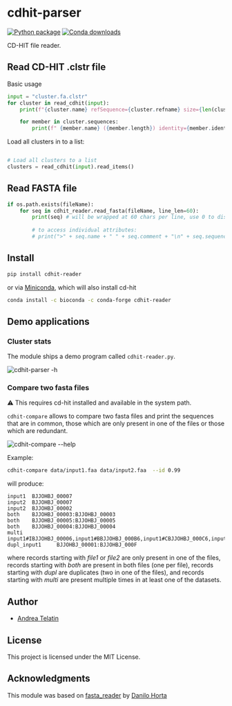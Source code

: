 # cdhit-parser

[![Python package](https://github.com/telatin/cdhit-parser/actions/workflows/python-package.yml/badge.svg)](https://github.com/telatin/cdhit-parser/actions/workflows/python-package.yml)
[![Conda downloads](https://img.shields.io/conda/dn/bioconda/cdhit-reader)](https://anaconda.org/bioconda/cdhit-reader)

CD-HIT file reader.

## Read CD-HIT .clstr file

Basic usage

```python
input = "cluster.fa.clstr"
for cluster in read_cdhit(input):
    print(f"{cluster.name} refSequence={cluster.refname} size={len(cluster)}")

    for member in cluster.sequences:
        print(f" {member.name} ({member.length}) identity={member.identity}% {'(Reference sequence)' if member.is_ref else ''}")
```

Load all clusters in to a list:

```python

# Load all clusters to a list
clusters = read_cdhit(input).read_items()
```

## Read FASTA file

```python
if os.path.exists(fileName):
    for seq in cdhit_reader.read_fasta(fileName, line_len=60):
        print(seq) # will be wrapped at 60 chars per line, use 0 to disable wrapping
        
        # to access individual attributes:
        # print(">" + seq.name + " " + seq.comment + "\n" + seq.sequence)
```

## Install

```bash
pip install cdhit-reader
```

or via [Miniconda](https://telatin.github.io/microbiome-bioinformatics/Install-Miniconda/), which will also install cd-hit

```bash
conda install -c bioconda -c conda-forge cdhit-reader
```

## Demo applications

### Cluster stats

The module ships a demo program called `cdhit-reader.py`.

![`cdhit-parser -h`](docs/chdit.svg)

### Compare two fasta files

:warning: This requires cd-hit installed and available in the system path.

`cdhit-compare` allows to compare two fasta files and print the sequences that are in common, those which are only
present in one of the files or those which are redundant.

![`cdhit-compare --help`](docs/compare.svg)

Example:

```bash
cdhit-compare data/input1.faa data/input2.faa  --id 0.99
```

will produce:

```text
input1  BJJOHBJ_00007
input2  BJJOHBJ_00007
input2  BJJOHBJ_00002
both    BJJOHBJ_00003:BJJOHBJ_00003
both    BJJOHBJ_00005:BJJOHBJ_00005
both    BJJOHBJ_00004:BJJOHBJ_00004
multi   input1#IBJJOHBJ_00006,input1#BBJJOHBJ_000B6,input1#CBJJOHBJ_000C6,input2#IBJJOHBJ_00006,input2#BBJJOHBJ_000B6,input2#CBJJOHBJ_000C6
dupl_input1     BJJOHBJ_00001:BJJOHBJ_000F
```

where records starting with _file1_ or _file2_ are only present in one of the files,
records starting with _both_ are present in both files (one per file),
records starting with _dupl_ are duplicates (two in one of the files),
and records starting with _multi_ are present multiple times in at least one of the datasets. 

## Author

* [Andrea Telatin](https://github.com/telatin)

## License

This project is licensed under the MIT License.

## Acknowledgments

This module was based on [fasta_reader](https://github.com/EBI-Metagenomics/fasta-reader-py)
by [Danilo Horta](https://github.com/horta)
